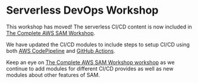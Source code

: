# Serverless DevOps Workshop

This workshop has moved! The serverless CI/CD content is now included in [The Complete AWS SAM Workshop](https://catalog.workshops.aws/complete-aws-sam/en-US).

We have updated the CI/CD modules to include steps to setup CI/CD using both [AWS CodePipeline](https://catalog.workshops.aws/complete-aws-sam/en-US/module-4-cicd/module-4-cicd-codepipeline) and [GitHub Actions](https://catalog.workshops.aws/complete-aws-sam/en-US/module-4-cicd/module-4-cicd-gh).

Keep an eye on [The Complete AWS SAM Workshop workshop](https://catalog.workshops.aws/complete-aws-sam/en-US) as we continue to add modules for different CI/CD provides as well as new modules about other features of SAM.
